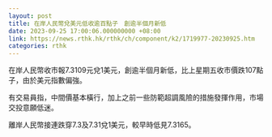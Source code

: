 ```yaml
---
layout: post
title: 在岸人民幣兌美元低收逾百點子　創逾半個月新低
date: 2023-09-25 17:00:06.000000000 +08:00
link: https://news.rthk.hk/rthk/ch/component/k2/1719977-20230925.htm
categories: rthk
---
```


在岸人民幣收市報7.3109元兌1美元，創逾半個月新低，比上星期五收市價跌107點子，由於美元指數偏強。

有交易員指，中間價基本橫行，加上之前一些防範超調風險的措施發揮作用，市場交投意願低迷。

離岸人民幣接連跌穿7.3及7.31兌1美元，較早時低見7.3165。
